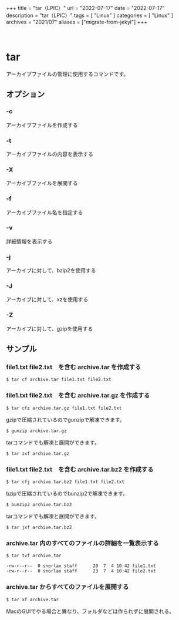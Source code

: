+++
title = "tar（LPIC）"
url = "2022-07-17"
date = "2022-07-17"
description = "tar（LPIC）"
tags = [
  "Linux"
]
categories = [
  "Linux"
]
archives = "2021/07"
aliases = ["migrate-from-jekyl"]
+++

<br>

# tar

アーカイブファイルの管理に使用するコマンドです。


## オプション

### -c

アーカイブファイルを作成する

### -t

アーカイブファイルの内容を表示する

### -X

アーカイブファイルを展開する

### -f

アーカイブファイル名を指定する

### -v

詳細情報を表示する

### -j

アーカイブに対して、bzip2を使用する

### -J

アーカイブに対して、xzを使用する

### -Z

アーカイブに対して、gzipを使用する


## サンプル

### file1.txt file2.txt　を含む archive.tar を作成する

```
$ tar cf archive.tar file1.txt file2.txt
```

### file1.txt file2.txt　を含む archive.tar.gz を作成する

```
$ tar cfz archive.tar.gz file1.txt file2.txt
```

gzipで圧縮されているのでgunzipで解凍できます。

```
$ gunzip archive.tar.gz
```

tarコマンドでも解凍と展開ができます。

```
$ tar zxf archive.tar.gz
```

### file1.txt file2.txt　を含む archive.tar.bz2 を作成する

```
$ tar cfj archive.tar.bz2 file1.txt file2.txt
```

bzipで圧縮されているのでbunzip2で解凍できます。

```
$ bunzip2 archive.tar.bz2
```

tarコマンドでも解凍と展開ができます。

```
$ tar jxf archive.tar.bz2
```


### archive.tar 内のすべてのファイルの詳細を一覧表示する

```
$ tar tvf archive.tar
```

```
-rw-r--r--  0 snorlax staff      20  7  4 10:42 file1.txt
-rw-r--r--  0 snorlax staff      23  7  4 10:42 file2.txt
```

### archive.tar からすべてのファイルを展開する

```
$ tar xf archive.tar
```

MacのGUIでやる場合と異なり、フォルダなどは作られずに展開される。

